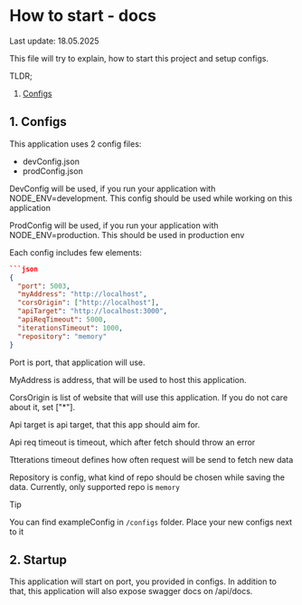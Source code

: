 # How to start - docs

Last update: 18.05.2025

This file will try to explain, how to start this project and setup configs.

TLDR;
1. [Configs](#1-configs)

## 1. Configs

This application uses 2 config files:
- devConfig.json
- prodConfig.json

DevConfig will be used, if you run your application with NODE_ENV=development. This config should be used while working on this application

ProdConfig will be used, if you run your application with NODE_ENV=production. This should be used in production env

Each config includes few elements:
```json
```json
{
  "port": 5003,
  "myAddress": "http://localhost",
  "corsOrigin": ["http://localhost"],
  "apiTarget": "http://localhost:3000",
  "apiReqTimeout": 5000,
  "iterationsTimeout": 1000,
  "repository": "memory"
}
```

Port is port, that application will use.

MyAddress is address, that will be used to host this application.

CorsOrigin is list of website that will use this application. If you do not care about it, set ["*"].

Api target is api target, that this app should aim for.

Api req timeout is timeout, which after fetch should throw an error

Ttterations timeout defines how often request will be send to fetch new data

Repository is config, what kind of repo should be chosen while saving the data. Currently, only supported repo is `memory`

> [!TIP]
> You can find exampleConfig in `/configs` folder. Place your new configs next to it

## 2. Startup

This application will start on port, you provided in configs. In addition to that, this application will also expose swagger docs on /api/docs.